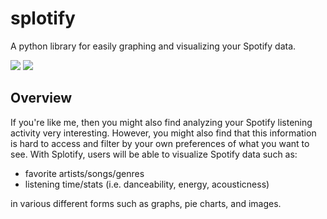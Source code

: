 # splotify

A python library for easily graphing and visualizing your Spotify data.

![](https://img.shields.io/badge/license-Apache--2.0-blue)
![](https://img.shields.io/github/issues/cordeliachen/splotify)

## Overview

If you're like me, then you might also find analyzing your Spotify listening activity very interesting. However, you might also find that this information is hard to access and filter by your own preferences of what you want to see. With Splotify, users will be able to visualize Spotify data such as:

- favorite artists/songs/genres
- listening time/stats (i.e. danceability, energy, acousticness)

in various different forms such as graphs, pie charts, and images.
